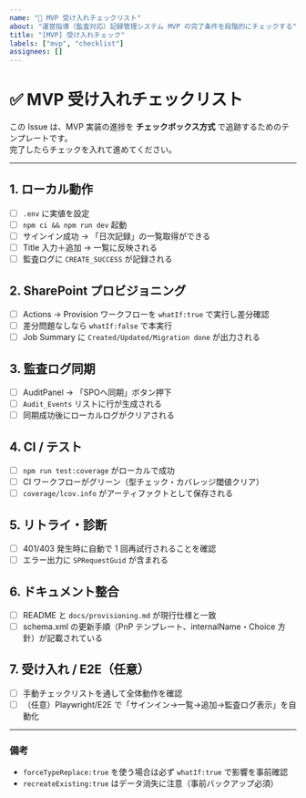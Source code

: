 ```yaml
---
name: "🚀 MVP 受け入れチェックリスト"
about: "運営指導（監査対応）記録管理システム MVP の完了条件を段階的にチェックする"
title: "[MVP] 受け入れチェック"
labels: ["mvp", "checklist"]
assignees: []
---
```


# ✅ MVP 受け入れチェックリスト

この Issue は、MVP 実装の進捗を **チェックボックス方式** で追跡するためのテンプレートです。  
完了したらチェックを入れて進めてください。

---

## 1. ローカル動作
- [ ] `.env` に実値を設定  
- [ ] `npm ci && npm run dev` 起動  
- [ ] サインイン成功 → 「日次記録」の一覧取得ができる  
- [ ] Title 入力＋追加 → 一覧に反映される  
- [ ] 監査ログに `CREATE_SUCCESS` が記録される  

## 2. SharePoint プロビジョニング
- [ ] Actions → Provision ワークフローを `whatIf:true` で実行し差分確認  
- [ ] 差分問題なしなら `whatIf:false` で本実行  
- [ ] Job Summary に `Created/Updated/Migration done` が出力される  

## 3. 監査ログ同期
- [ ] AuditPanel → 「SPOへ同期」ボタン押下  
- [ ] `Audit_Events` リストに行が生成される  
- [ ] 同期成功後にローカルログがクリアされる  

## 4. CI / テスト
- [ ] `npm run test:coverage` がローカルで成功  
- [ ] CI ワークフローがグリーン（型チェック・カバレッジ閾値クリア）  
- [ ] `coverage/lcov.info` がアーティファクトとして保存される  

## 5. リトライ・診断
- [ ] 401/403 発生時に自動で 1 回再試行されることを確認  
- [ ] エラー出力に `SPRequestGuid` が含まれる  

## 6. ドキュメント整合
- [ ] README と `docs/provisioning.md` が現行仕様と一致  
- [ ] schema.xml の更新手順（PnP テンプレート、internalName・Choice 方針）が記載されている  

## 7. 受け入れ / E2E（任意）
- [ ] 手動チェックリストを通して全体動作を確認  
- [ ] （任意）Playwright/E2E で「サインイン→一覧→追加→監査ログ表示」を自動化  

---

### 備考
- `forceTypeReplace:true` を使う場合は必ず `whatIf:true` で影響を事前確認  
- `recreateExisting:true` はデータ消失に注意（事前バックアップ必須）
